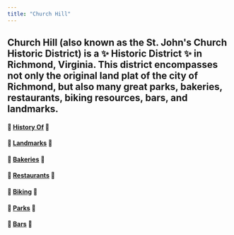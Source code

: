 ```yaml
---
title: "Church Hill"
---
```


## Church Hill (also known as the St. John's Church Historic District) is a :sparkles: Historic District :sparkles:  in Richmond, Virginia. This district encompasses not only the original land plat of the city of Richmond, but also many great parks, bakeries, restaurants, biking resources, bars, and landmarks.

#### :city_sunset: [History Of](HistoryOf) :city_sunset:
#### :statue_of_liberty: [Landmarks](Landmarks) :statue_of_liberty:
#### :bread: [Bakeries](bakery) :bread:
#### :hamburger: [Restaurants](dining) :hamburger:
#### :bicyclist: [Biking](bikes) :bicyclist:
#### :deciduous_tree: [Parks](parks) :deciduous_tree:
#### :beers: [Bars](bars) :beers:
